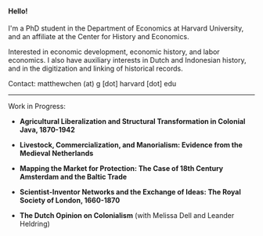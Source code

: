 #### Hello!

I'm a PhD student in the Department of Economics at Harvard University, and an affiliate at the Center for History and Economics.

Interested in economic development, economic history, and labor economics. I also have auxiliary interests in Dutch and Indonesian history, and in the digitization and linking of historical records.



Contact: matthewchen (at) g [dot] harvard [dot] edu 

--------

Work in Progress:

- **Agricultural Liberalization and Structural Transformation in Colonial Java, 1870-1942**

- **Livestock, Commercialization, and Manorialism: Evidence from the Medieval Netherlands**

- **Mapping the Market for Protection: The Case of 18th Century Amsterdam and the Baltic Trade**

- **Scientist-Inventor Networks and the Exchange of Ideas: The Royal Society of London, 1660-1870**

- **The Dutch Opinion on Colonialism** (with Melissa Dell and Leander Heldring) 


